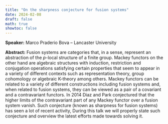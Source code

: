 ```yaml
---
title: "On the sharpness conjecture for fusion systems"
date: 2024-02-08
draft: false
math: true
showtoc: false
---
```


**Speaker:** Marco Praderio Bova – Lancaster University

**Abstract:** Fusion systems are categories that, in a sense, represent an abstraction of the $p$-local structure of a finite group. Mackey functors on the other hand are algebraic structures with induction, restriction and conjugation operations satisfying certain properties that seem to appear in a variety of different contexts such as representation theory, group cohomology or algebraic K-theory among others. Mackey functors can be related to a variety of different constructions including fusion systems and, when related to fusion systems, they can be viewed as a pair of a covariant and a contravariant functors. In 2014 Diaz and Park conjectured that the higher limits of the contravariant part of any Mackey functor over a fusion system vanish. Such conjecture (known as sharpness for fusion systems) has seen a lot of recent activity, During this talk we will properly state such conjecture and overview the latest efforts made towards solving it.